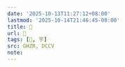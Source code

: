 ```yaml
---
date: '2025-10-13T11:27:12+08:00'
lastmod: '2025-10-14T21:46:45-08:00'
title: 󰖋
url: 󰖋
tags: [󰖌, 宇]
src: GHZR, DCCV
note:
---
```

